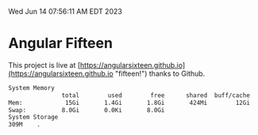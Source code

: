 Wed Jun 14 07:56:11 AM EDT 2023

# Angular Fifteen


This project is live at [https://angularsixteen.github.io](https://angularsixteen.github.io "fifteen!") thanks to Github.

```bash
System Memory
               total        used        free      shared  buff/cache   available
Mem:            15Gi       1.4Gi       1.8Gi       424Mi        12Gi        13Gi
Swap:          8.0Gi       0.0Ki       8.0Gi
System Storage
309M	.
```
